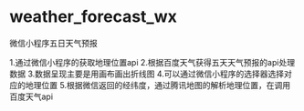 # weather_forecast_wx

微信小程序五日天气预报

1.通过微信小程序的获取地理位置api
2.根据百度天气获得五天天气预报的api处理数据
3.数据呈现主要是用画布画出折线图
4.可以通过微信小程序的选择器选择对应的地理位置
5.根据微信返回的经纬度，通过腾讯地图的解析地理位置，在调用百度天气api

